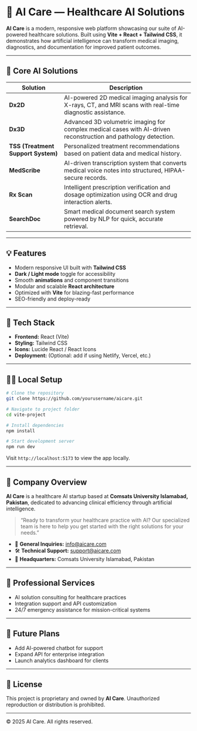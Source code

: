 # 🧠 AI Care — Healthcare AI Solutions

**AI Care** is a modern, responsive web platform showcasing our suite of AI-powered healthcare solutions.
Built using **Vite + React + Tailwind CSS**, it demonstrates how artificial intelligence can transform medical imaging, diagnostics, and documentation for improved patient outcomes.

---

## 🚀 Core AI Solutions

| Solution                           | Description                                                                                                     |
| ---------------------------------- | --------------------------------------------------------------------------------------------------------------- |
| **Dx2D**                           | AI-powered 2D medical imaging analysis for X-rays, CT, and MRI scans with real-time diagnostic assistance.      |
| **Dx3D**                           | Advanced 3D volumetric imaging for complex medical cases with AI-driven reconstruction and pathology detection. |
| **TSS (Treatment Support System)** | Personalized treatment recommendations based on patient data and medical history.                               |
| **MedScribe**                      | AI-driven transcription system that converts medical voice notes into structured, HIPAA-secure records.         |
| **Rx Scan**                        | Intelligent prescription verification and dosage optimization using OCR and drug interaction alerts.            |
| **SearchDoc**                      | Smart medical document search system powered by NLP for quick, accurate retrieval.                              |

---

## 💡 Features

* Modern responsive UI built with **Tailwind CSS**
* **Dark / Light mode** toggle for accessibility
* Smooth **animations** and component transitions
* Modular and scalable **React architecture**
* Optimized with **Vite** for blazing-fast performance
* SEO-friendly and deploy-ready

---

## 🧰 Tech Stack

* **Frontend:** React (Vite)
* **Styling:** Tailwind CSS
* **Icons:** Lucide React / React Icons
* **Deployment:** (Optional: add if using Netlify, Vercel, etc.)

---

## 🧑‍💻 Local Setup

```bash
# Clone the repository
git clone https://github.com/yourusername/aicare.git

# Navigate to project folder
cd vite-project

# Install dependencies
npm install

# Start development server
npm run dev
```

Visit `http://localhost:5173` to view the app locally.

---

## 📍 Company Overview

**AI Care** is a healthcare AI startup based at **Comsats University Islamabad, Pakistan**, dedicated to advancing clinical efficiency through artificial intelligence.

> “Ready to transform your healthcare practice with AI?
> Our specialized team is here to help you get started with the right solutions for your needs.”

* 📧 **General Inquiries:** [info@aicare.com](mailto:info@aicare.com)
* 🛠️ **Technical Support:** [support@aicare.com](mailto:support@aicare.com)
* 📍 **Headquarters:** Comsats University Islamabad, Pakistan

---

## 🤝 Professional Services

* AI solution consulting for healthcare practices
* Integration support and API customization
* 24/7 emergency assistance for mission-critical systems

---

## 🧭 Future Plans

* Add AI-powered chatbot for support
* Expand API for enterprise integration
* Launch analytics dashboard for clients

---

## 🪪 License

This project is proprietary and owned by **AI Care**.
Unauthorized reproduction or distribution is prohibited.

---

© 2025 AI Care. All rights reserved.
